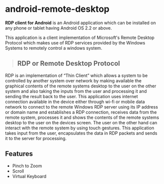 # android-remote-desktop #

**RDP client for Android** is an Android application which can be installed on any phone or tablet having Android OS 2.2 or above.

This application is a client implementation of Microsoft's Remote Desktop Protocol which makes use of RDP services provided by the Windows Systems to remotely control a windows system.

> ## RDP or Remote Desktop Protocol ##

RDP is an implementation of “Thin Client” which allows a system to be controlled by another system over network by making available the graphical contents of the remote systems desktop to the user on the other system and also taking the inputs from the user and processing it and sending the result back to the user. This application uses internet connection available in the device either through wi-fi or mobile data network to connect to the remote Windows RDP server using its IP address or domain name and establishes a RDP connection, receives data from the remote system, processes it and shows the contents of the remote systems desktop to the user on the devices screen. The user on the other hand can interact with the remote system by using touch gestures. This application takes input from the user, encapsulates the data in RDP packets and sends it to the server for processing.

## Features ##

  * Pinch to Zoom
  * Scroll
  * Virtual Keyboard